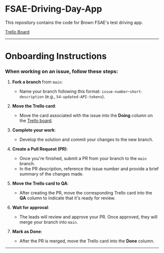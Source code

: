 # FSAE-Driving-Day-App
This repository contains the code for Brown FSAE's test driving app.

[Trello Board](https://trello.com/invite/b/6700464232720f5b5401a922/ATTIe089b41ca2cef2ef44ba6eb1601b295eAD176CB8/brown-fsae-testing-app)

---

# Onboarding Instructions

### When working on an issue, follow these steps:

1. **Fork a branch** from `main`:
   - Name your branch following this format: `issue-number`-`short-description` (e.g., `54-updated-API-tokens`).
  
2. **Move the Trello card**:
   - Move the card associated with the issue into the **Doing** column on the [Trello board](https://trello.com/invite/b/6700464232720f5b5401a922/ATTIe089b41ca2cef2ef44ba6eb1601b295eAD176CB8/brown-fsae-testing-app).
   
3. **Complete your work**:
   - Develop the solution and commit your changes to the new branch.
   
4. **Create a Pull Request (PR)**:
   - Once you're finished, submit a PR from your branch to the `main` branch.
   - In the PR description, reference the issue number and provide a brief summary of the changes made.

5. **Move the Trello card to QA**:
   - After creating the PR, move the corresponding Trello card into the **QA** column to indicate that it's ready for review.

6. **Wait for approval**:
   - The leads will review and approve your PR. Once approved, they will merge your branch into `main`.

7. **Mark as Done**:
   - After the PR is merged, move the Trello card into the **Done** column.

---

